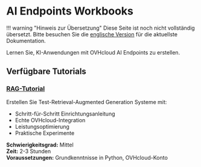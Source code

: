 # AI Endpoints Workbooks

!!! warning "Hinweis zur Übersetzung"
    Diese Seite ist noch nicht vollständig übersetzt. Bitte besuchen Sie die [englische Version](/ovhcloud-workbooks/en/public-cloud/ai-endpoints/) für die aktuellste Dokumentation.

Lernen Sie, KI-Anwendungen mit OVHcloud AI Endpoints zu erstellen.

## Verfügbare Tutorials

### [RAG-Tutorial](/ovhcloud-workbooks/en/public-cloud/ai-endpoints/rag-tutorial/)
Erstellen Sie Test-Retrieval-Augmented Generation Systeme mit:
- Schritt-für-Schritt Einrichtungsanleitung
- Echte OVHcloud-Integration
- Leistungsoptimierung
- Praktische Experimente

**Schwierigkeitsgrad:** Mittel  
**Zeit:** 2-3 Stunden  
**Voraussetzungen:** Grundkenntnisse in Python, OVHcloud-Konto
